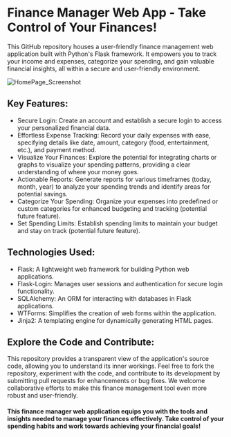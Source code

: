 # Finance Manager Web App - Take Control of Your Finances!
This GitHub repository houses a user-friendly finance management web application built with Python's Flask framework. It empowers you to track your income and expenses, categorize your spending, and gain valuable financial insights, all within a secure and user-friendly environment.

![HomePage_Screenshot](HomePageScreenshot.jpg)

## Key Features:

- Secure Login: Create an account and establish a secure login to access your personalized financial data.
- Effortless Expense Tracking: Record your daily expenses with ease, specifying details like date, amount, category (food, entertainment, etc.), and payment method.
- Visualize Your Finances: Explore the potential for integrating charts or graphs to visualize your spending patterns, providing a clear understanding of where your money goes.
- Actionable Reports: Generate reports for various timeframes (today, month, year) to analyze your spending trends and identify areas for potential savings.
- Categorize Your Spending: Organize your expenses into predefined or custom categories for enhanced budgeting and tracking (potential future feature).
- Set Spending Limits: Establish spending limits to maintain your budget and stay on track (potential future feature).

## Technologies Used:

- Flask: A lightweight web framework for building Python web applications.
- Flask-Login: Manages user sessions and authentication for secure login functionality.
- SQLAlchemy: An ORM for interacting with databases in Flask applications.
- WTForms: Simplifies the creation of web forms within the application.
- Jinja2: A templating engine for dynamically generating HTML pages.

## Explore the Code and Contribute:

This repository provides a transparent view of the application's source code, allowing you to understand its inner workings. Feel free to fork the repository, experiment with the code, and contribute to its development by submitting pull requests for enhancements or bug fixes. We welcome collaborative efforts to make this finance management tool even more robust and user-friendly.

#### This finance manager web application equips you with the tools and insights needed to manage your finances effectively. Take control of your spending habits and work towards achieving your financial goals!
